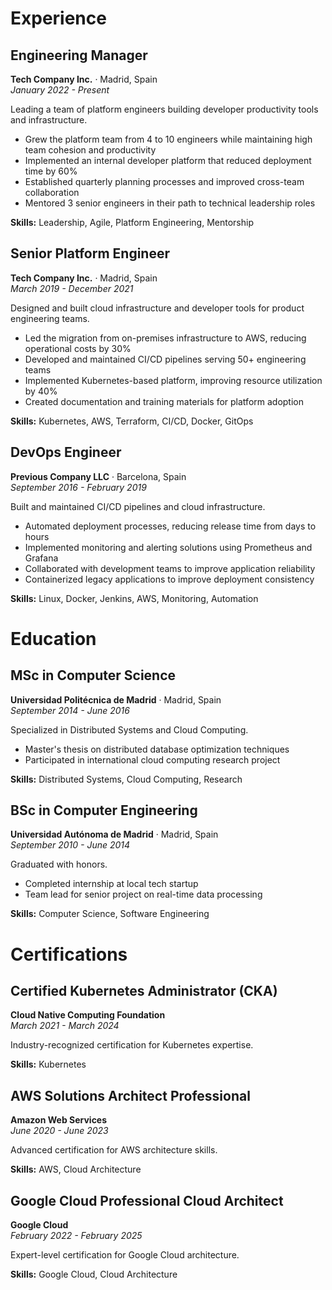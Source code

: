 
# Experience

## Engineering Manager
**Tech Company Inc.** · Madrid, Spain  
*January 2022 - Present*

Leading a team of platform engineers building developer productivity tools and infrastructure.

- Grew the platform team from 4 to 10 engineers while maintaining high team cohesion and productivity
- Implemented an internal developer platform that reduced deployment time by 60%
- Established quarterly planning processes and improved cross-team collaboration
- Mentored 3 senior engineers in their path to technical leadership roles

**Skills:** Leadership, Agile, Platform Engineering, Mentorship

## Senior Platform Engineer
**Tech Company Inc.** · Madrid, Spain  
*March 2019 - December 2021*

Designed and built cloud infrastructure and developer tools for product engineering teams.

- Led the migration from on-premises infrastructure to AWS, reducing operational costs by 30%
- Developed and maintained CI/CD pipelines serving 50+ engineering teams
- Implemented Kubernetes-based platform, improving resource utilization by 40%
- Created documentation and training materials for platform adoption

**Skills:** Kubernetes, AWS, Terraform, CI/CD, Docker, GitOps

## DevOps Engineer
**Previous Company LLC** · Barcelona, Spain  
*September 2016 - February 2019*

Built and maintained CI/CD pipelines and cloud infrastructure.

- Automated deployment processes, reducing release time from days to hours
- Implemented monitoring and alerting solutions using Prometheus and Grafana
- Collaborated with development teams to improve application reliability
- Containerized legacy applications to improve deployment consistency

**Skills:** Linux, Docker, Jenkins, AWS, Monitoring, Automation

# Education

## MSc in Computer Science
**Universidad Politécnica de Madrid** · Madrid, Spain  
*September 2014 - June 2016*

Specialized in Distributed Systems and Cloud Computing.

- Master's thesis on distributed database optimization techniques
- Participated in international cloud computing research project

**Skills:** Distributed Systems, Cloud Computing, Research

## BSc in Computer Engineering
**Universidad Autónoma de Madrid** · Madrid, Spain  
*September 2010 - June 2014*

Graduated with honors.

- Completed internship at local tech startup
- Team lead for senior project on real-time data processing

**Skills:** Computer Science, Software Engineering

# Certifications

## Certified Kubernetes Administrator (CKA)
**Cloud Native Computing Foundation**  
*March 2021 - March 2024*

Industry-recognized certification for Kubernetes expertise.

**Skills:** Kubernetes

## AWS Solutions Architect Professional
**Amazon Web Services**  
*June 2020 - June 2023*

Advanced certification for AWS architecture skills.

**Skills:** AWS, Cloud Architecture

## Google Cloud Professional Cloud Architect
**Google Cloud**  
*February 2022 - February 2025*

Expert-level certification for Google Cloud architecture.

**Skills:** Google Cloud, Cloud Architecture

